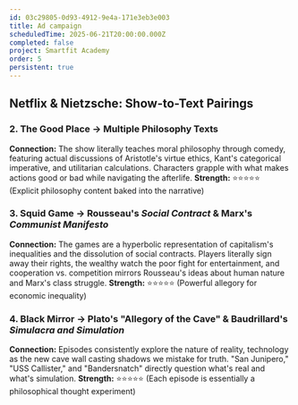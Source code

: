 ```yaml
---
id: 03c29805-0d93-4912-9e4a-171e3eb3e003
title: Ad campaign
scheduledTime: 2025-06-21T20:00:00.000Z
completed: false
project: Smartfit Academy
order: 5
persistent: true
---
```


## Netflix & Nietzsche: Show-to-Text Pairings

### 2. **The Good Place → Multiple Philosophy Texts** 
**Connection:** The show literally teaches moral philosophy through comedy, featuring actual discussions of Aristotle's virtue ethics, Kant's categorical imperative, and utilitarian calculations. Characters grapple with what makes actions good or bad while navigating the afterlife.
**Strength:** ⭐⭐⭐⭐⭐ (Explicit philosophy content baked into the narrative)

### 3. **Squid Game → Rousseau's *Social Contract* & Marx's *Communist Manifesto***
**Connection:** The games are a hyperbolic representation of capitalism's inequalities and the dissolution of social contracts. Players literally sign away their rights, the wealthy watch the poor fight for entertainment, and cooperation vs. competition mirrors Rousseau's ideas about human nature and Marx's class struggle.
**Strength:** ⭐⭐⭐⭐⭐ (Powerful allegory for economic inequality)

### 4. **Black Mirror → Plato's "Allegory of the Cave" & Baudrillard's *Simulacra and Simulation***
**Connection:** Episodes consistently explore the nature of reality, technology as the new cave wall casting shadows we mistake for truth. "San Junipero," "USS Callister," and "Bandersnatch" directly question what's real and what's simulation.
**Strength:** ⭐⭐⭐⭐⭐ (Each episode is essentially a philosophical thought experiment)